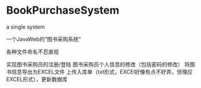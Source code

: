 # BookPurchaseSystem
a single system

一个JavaWeb的“图书采购系统” 

各种文件命名不忍直视

实现图书采购员的注册/登陆
图书采购员个人信息的修改（包括密码的修改）
将图书信息导出为EXCEL文件
上传入库单（txt形式，EXCEl好像有点不好弄，但理应EXCEL形式），更新数据库
